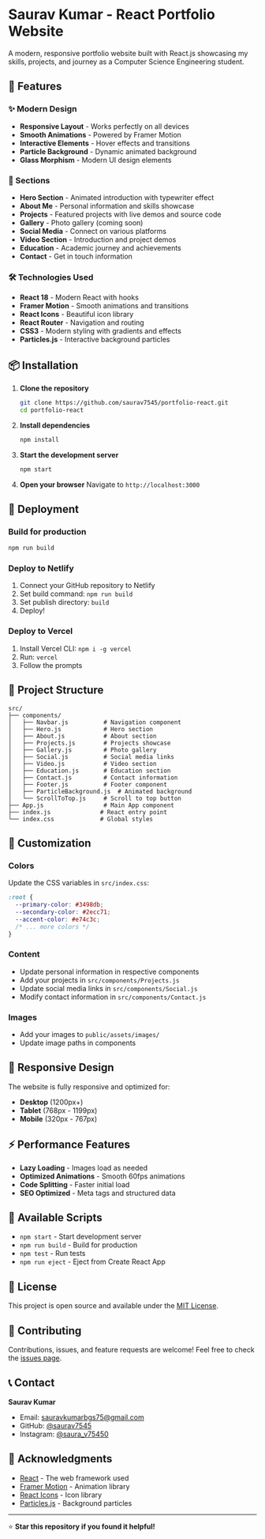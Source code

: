 # Saurav Kumar - React Portfolio Website

A modern, responsive portfolio website built with React.js showcasing my skills, projects, and journey as a Computer Science Engineering student.

## 🚀 Features

### ✨ Modern Design
- **Responsive Layout** - Works perfectly on all devices
- **Smooth Animations** - Powered by Framer Motion
- **Interactive Elements** - Hover effects and transitions
- **Particle Background** - Dynamic animated background
- **Glass Morphism** - Modern UI design elements

### 🎯 Sections
- **Hero Section** - Animated introduction with typewriter effect
- **About Me** - Personal information and skills showcase
- **Projects** - Featured projects with live demos and source code
- **Gallery** - Photo gallery (coming soon)
- **Social Media** - Connect on various platforms
- **Video Section** - Introduction and project demos
- **Education** - Academic journey and achievements
- **Contact** - Get in touch information

### 🛠️ Technologies Used
- **React 18** - Modern React with hooks
- **Framer Motion** - Smooth animations and transitions
- **React Icons** - Beautiful icon library
- **React Router** - Navigation and routing
- **CSS3** - Modern styling with gradients and effects
- **Particles.js** - Interactive background particles

## 📦 Installation

1. **Clone the repository**
   ```bash
   git clone https://github.com/saurav7545/portfolio-react.git
   cd portfolio-react
   ```

2. **Install dependencies**
   ```bash
   npm install
   ```

3. **Start the development server**
   ```bash
   npm start
   ```

4. **Open your browser**
   Navigate to `http://localhost:3000`

## 🚀 Deployment

### Build for production
```bash
npm run build
```

### Deploy to Netlify
1. Connect your GitHub repository to Netlify
2. Set build command: `npm run build`
3. Set publish directory: `build`
4. Deploy!

### Deploy to Vercel
1. Install Vercel CLI: `npm i -g vercel`
2. Run: `vercel`
3. Follow the prompts

## 📁 Project Structure

```
src/
├── components/
│   ├── Navbar.js          # Navigation component
│   ├── Hero.js            # Hero section
│   ├── About.js           # About section
│   ├── Projects.js        # Projects showcase
│   ├── Gallery.js         # Photo gallery
│   ├── Social.js          # Social media links
│   ├── Video.js           # Video section
│   ├── Education.js       # Education section
│   ├── Contact.js         # Contact information
│   ├── Footer.js          # Footer component
│   ├── ParticleBackground.js  # Animated background
│   └── ScrollToTop.js     # Scroll to top button
├── App.js                 # Main App component
├── index.js              # React entry point
└── index.css             # Global styles
```

## 🎨 Customization

### Colors
Update the CSS variables in `src/index.css`:
```css
:root {
  --primary-color: #3498db;
  --secondary-color: #2ecc71;
  --accent-color: #e74c3c;
  /* ... more colors */
}
```

### Content
- Update personal information in respective components
- Add your projects in `src/components/Projects.js`
- Update social media links in `src/components/Social.js`
- Modify contact information in `src/components/Contact.js`

### Images
- Add your images to `public/assets/images/`
- Update image paths in components

## 📱 Responsive Design

The website is fully responsive and optimized for:
- **Desktop** (1200px+)
- **Tablet** (768px - 1199px)
- **Mobile** (320px - 767px)

## ⚡ Performance Features

- **Lazy Loading** - Images load as needed
- **Optimized Animations** - Smooth 60fps animations
- **Code Splitting** - Faster initial load
- **SEO Optimized** - Meta tags and structured data

## 🔧 Available Scripts

- `npm start` - Start development server
- `npm run build` - Build for production
- `npm test` - Run tests
- `npm run eject` - Eject from Create React App

## 📄 License

This project is open source and available under the [MIT License](LICENSE).

## 🤝 Contributing

Contributions, issues, and feature requests are welcome! Feel free to check the [issues page](https://github.com/saurav7545/portfolio-react/issues).

## 📞 Contact

**Saurav Kumar**
- Email: sauravkumarbgs75@gmail.com
- GitHub: [@saurav7545](https://github.com/saurav7545)
- Instagram: [@saura_v75450](https://www.instagram.com/saura_v75450/)

## 🙏 Acknowledgments

- [React](https://reactjs.org/) - The web framework used
- [Framer Motion](https://www.framer.com/motion/) - Animation library
- [React Icons](https://react-icons.github.io/react-icons/) - Icon library
- [Particles.js](https://particles.js.org/) - Background particles

---

⭐ **Star this repository if you found it helpful!**